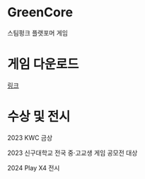# GreenCore
스팀펑크 플랫포머 게임

# 게임 다운로드
[링크](https://drive.google.com/file/d/1gxNLJnflW_PRq9yoUS5C4isPW8aFBILN/view?usp=sharing)

# 수상 및 전시
2023 KWC 금상

2023 신구대학교 전국 중·고교생 게임 공모전 대상

2024 Play X4 전시
